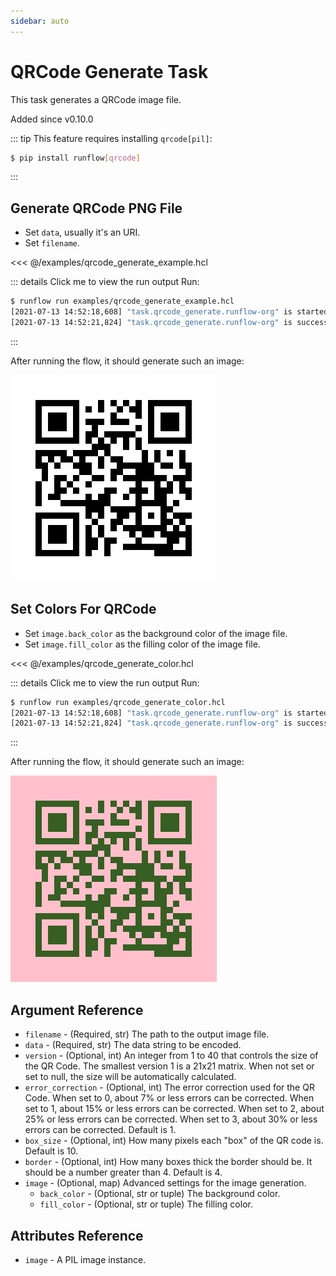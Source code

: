 ```yaml
---
sidebar: auto
---
```


# QRCode Generate Task

This task generates a QRCode image file.

Added since v0.10.0

::: tip
This feature requires installing `qrcode[pil]`:
```bash
$ pip install runflow[qrcode]
```
:::

## Generate QRCode PNG File

* Set `data`, usually it's an URI.
* Set `filename`.

<<< @/examples/qrcode_generate_example.hcl

::: details Click me to view the run output
Run:
```bash
$ runflow run examples/qrcode_generate_example.hcl
[2021-07-13 14:52:18,608] "task.qrcode_generate.runflow-org" is started.
[2021-07-13 14:52:21,824] "task.qrcode_generate.runflow-org" is successful.
```
:::

After running the flow, it should generate such an image:

![runflow-qrcode](/images/runflow-qrcode.png)

## Set Colors For QRCode

* Set `image.back_color` as the background color of the image file.
* Set `image.fill_color` as the filling color of the image file.

<<< @/examples/qrcode_generate_color.hcl

::: details Click me to view the run output
Run:
```bash
$ runflow run examples/qrcode_generate_color.hcl
[2021-07-13 14:52:18,608] "task.qrcode_generate.runflow-org" is started.
[2021-07-13 14:52:21,824] "task.qrcode_generate.runflow-org" is successful.
```
:::

After running the flow, it should generate such an image:

![runflow-qrcode](/images/runflow-qrcode-color.png)

## Argument Reference

* `filename` - (Required, str) The path to the output image file.
* `data` - (Required, str) The data string to be encoded.
* `version` - (Optional, int) An integer from 1 to 40 that controls the size of the QR Code. The smallest version 1 is a 21x21 matrix. When not set or set to null, the size will be automatically calculated.
* `error_correction` - (Optional, int) The error correction used for the QR Code. When set to 0, about 7% or less errors can be corrected. When set to 1, about 15% or less errors can be corrected. When set to 2, about 25% or less errors can be corrected. When set to 3, about 30% or less errors can be corrected. Default is 1.
* `box_size` - (Optional, int) How many pixels each "box" of the QR code is. Default is 10.
* `border` - (Optional, int) How many boxes thick the border should be. It should be a number greater than 4. Default is 4.
* `image` - (Optional, map) Advanced settings for the image generation.
  * `back_color` - (Optional, str or tuple) The background color.
  * `fill_color` - (Optional, str or tuple) The filling color.

## Attributes Reference

* `image` - A PIL image instance.
